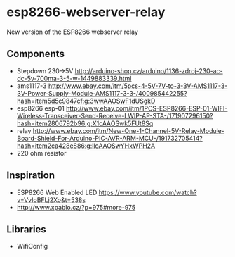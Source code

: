 # esp8266-webserver-relay

New version of the ESP8266 webserver relay

## Components
* Stepdown 230->5V http://arduino-shop.cz/arduino/1136-zdroj-230-ac-dc-5v-700ma-3-5-w-1449883339.html
* ams1117-3 http://www.ebay.com/itm/5pcs-4-5V-7V-to-3-3V-AMS1117-3-3V-Power-Supply-Module-AMS1117-3-3-/400985442255?hash=item5d5c9847cf:g:3wwAAOSwF1dUSgkD
* esp8266 esp-01 http://www.ebay.com/itm/1PCS-ESP8266-ESP-01-WIFI-Wireless-Transceiver-Send-Receive-LWIP-AP-STA-/171907296150?hash=item2806792b96:g:X1cAAOSwk5FUt8Sq
* relay http://www.ebay.com/itm/New-One-1-Channel-5V-Relay-Module-Board-Shield-For-Arduino-PIC-AVR-ARM-MCU-/191732705414?hash=item2ca428e886:g:lloAAOSwYHxWPH2A
* 220 ohm resistor

## Inspiration
* ESP8266 Web Enabled LED https://www.youtube.com/watch?v=VvIoBFLj2Xo&t=538s
* http://www.xpablo.cz/?p=975#more-975

## Libraries
* WifiConfig
